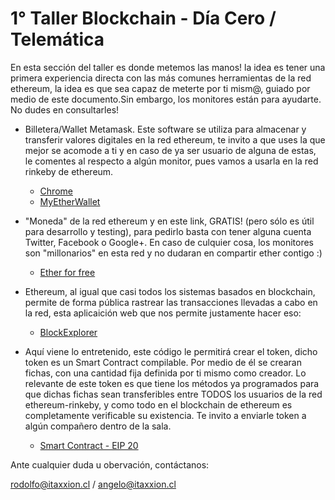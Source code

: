 # 1° Taller Blockchain - Día Cero / Telemática


  En esta sección del taller es donde metemos las manos! la idea es tener una primera experiencia directa con las más comunes herramientas de la red ethereum, la idea es que sea capaz de meterte por ti mism@, guiado por medio de este documento.Sin embargo, los monitores están para ayudarte. No dudes en consultarles!

* Billetera/Wallet Metamask. Este software se utiliza para almacenar y transferir valores digitales en la red ethereum, te invito a que uses la que mejor se acomode a ti y en caso de ya ser usuario de alguna de estas, le comentes al respecto a algún monitor, pues vamos a usarla en la red rinkeby de ethereum.
  * [Chrome](https://chrome.google.com/webstore/detail/metamask/nkbihfbeogaeaoehlefnkodbefgpgknn?utm_source=gmail)
  * [MyEtherWallet](https://www.myetherwallet.com/)
 
* "Moneda" de la red ethereum y en este link, GRATIS! (pero sólo es útil para desarrollo y testing), para pedirlo basta con tener alguna cuenta Twitter, Facebook o Google+. En caso de culquier cosa, los monitores son "millonarios" en esta red y no dudaran en compartir ether contigo :)
  * [Ether for free](https://faucet.rinkeby.io/)
  
* Ethereum, al igual que casi todos los sistemas basados en blockchain, permite de forma pública rastrear las transacciones llevadas a cabo en la red, esta aplicaición web que nos permite justamente hacer eso:
  * [BlockExplorer](https://rinkeby.etherscan.io/)
  
* Aquí viene lo entretenido, este código le permitirá crear el token, dicho token es un Smart Contract compilable. Por medio de él se crearan fichas, con una cantidad fija definida por ti mismo como creador. Lo relevante de este token es que tiene los métodos ya programados para que dichas fichas sean transferibles entre TODOS los usuarios de la red ethereum-rinkeby, y como todo en el blockchain de ethereum es completamente verificable su existencia. Te invito a enviarle token a algún compañero dentro de la sala.
  * [Smart Contract - EIP 20](https://github.com/rtroncosogar/TallerBlockchain/blob/master/erc20.sol) 
  
Ante cualquier duda u obervación, contáctanos:

rodolfo@itaxxion.cl / angelo@itaxxion.cl

